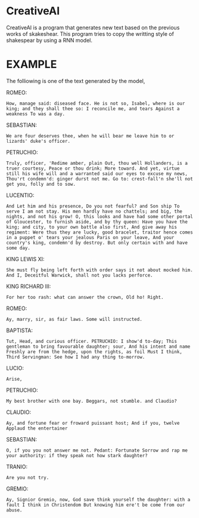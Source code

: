 # CreativeAI

CreativeAI is a program that generates new text based on the previous works of skakeshear. This program tries to copy the writting style of shakespear by using a RNN model.

# EXAMPLE

The folliowing is one of the text generated by the model,

ROMEO:

    How, manage said: diseased face. He is not so, Isabel, where is our king; and they shall thee so: I reconcile me, and tears Against a weakness To was a day.

SEBASTIAN: 

    We are four deserves thee, when he will bear me leave him to or lizards' duke's officer. 
PETRUCHIO:

    Truly, officer, 'Redime amber, plain Out, thou well Hollanders, is a truer courtesy, Peace or thou drink; More toward. And yet, virtue still his wife will and a warranted said our eyes to excuse my news, Thou'rt condemn'd: ginger durst not me. Go to: crest-fall'n she'll not get you, folly and to sow. 
LUCENTIO:

    And Let him and his presence, Do you not fearful? and Son ship To serve I am not stay. His men hardly have no chattels; and big, the nights, and not his grow! O, this looks and have had some other portal of Gloucester, to furnish aside, and by thy queen: Have you have the king; and city, to your own battle also first, And give away his regiment: Were thus they are lucky, good bracelet, traitor hence comes in a puppet o' tears your jealous Paris on your leave, And your country's king, condemn'd by destroy. But only certain with and have some day.
KING LEWIS XI: 

    She must fly being left forth with order says it not about mocked him. And I, Deceitful Warwick, shall not you lacks perforce.
KING RICHARD III: 

    For her too rash: what can answer the crown, Old ho! Right.
ROMEO: 

    Ay, marry, sir, as fair laws. Some will instructed. 
BAPTISTA:

    Tut, Head, and curious officer. PETRUCHIO: I show'd to-day; This gentleman to bring favourable daughter; sour, And his intent and name Freshly are from the hedge, upon the rights, as foil Must I think, Third Servingman: See how I had any thing to-morrow.
LUCIO: 

    Arise, 
PETRUCHIO:

    My best brother with one bay. Beggars, not stumble. and Claudio? 
CLAUDIO: 

    Ay, and fortune fear or froward puissant host; And if you, twelve Applaud the entertainer
SEBASTIAN:

    O, if you you not answer me not. Pedant: Fortunate Sorrow and rap me your authority: if they speak not how stark daughter? 
TRANIO: 

    Are you not try.
GREMIO:

    Ay, Signior Gremio, now, God save think yourself the daughter: with a fault I think in Christendom But knowing him ere't be come from our abuse. 

